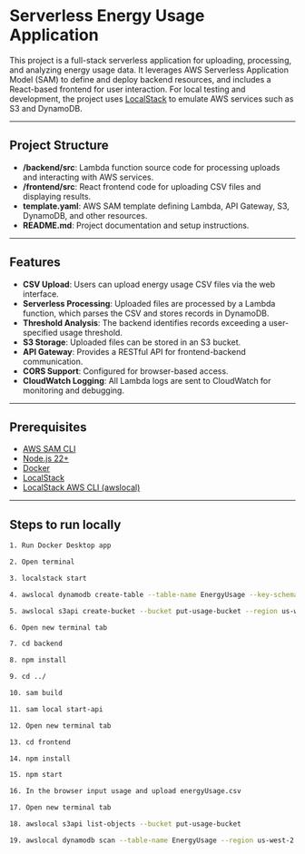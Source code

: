 # Serverless Energy Usage Application

This project is a full-stack serverless application for uploading, processing, and analyzing energy usage data. It leverages AWS Serverless Application Model (SAM) to define and deploy backend resources, and includes a React-based frontend for user interaction. For local testing and development, the project uses [LocalStack](https://github.com/localstack/localstack) to emulate AWS services such as S3 and DynamoDB.

---

## Project Structure

- **/backend/src**: Lambda function source code for processing uploads and interacting with AWS services.
- **/frontend/src**: React frontend code for uploading CSV files and displaying results.
- **template.yaml**: AWS SAM template defining Lambda, API Gateway, S3, DynamoDB, and other resources.
- **README.md**: Project documentation and setup instructions.

---

## Features

- **CSV Upload**: Users can upload energy usage CSV files via the web interface.
- **Serverless Processing**: Uploaded files are processed by a Lambda function, which parses the CSV and stores records in DynamoDB.
- **Threshold Analysis**: The backend identifies records exceeding a user-specified usage threshold.
- **S3 Storage**: Uploaded files can be stored in an S3 bucket.
- **API Gateway**: Provides a RESTful API for frontend-backend communication.
- **CORS Support**: Configured for browser-based access.
- **CloudWatch Logging**: All Lambda logs are sent to CloudWatch for monitoring and debugging.

---

## Prerequisites

- [AWS SAM CLI](https://docs.aws.amazon.com/serverless-application-model/latest/developerguide/serverless-sam-cli-install.html)
- [Node.js 22+](https://nodejs.org/en/)
- [Docker](https://www.docker.com/)
- [LocalStack](https://github.com/localstack/localstack)
- [LocalStack AWS CLI (awslocal)](https://docs.localstack.cloud/aws/integrations/aws-native-tools/aws-cli/#localstack-aws-cli-awslocal)

---

## Steps to run locally

```bash
1. Run Docker Desktop app

2. Open terminal 

3. localstack start

4. awslocal dynamodb create-table --table-name EnergyUsage --key-schema AttributeName=id,KeyType=HASH --attribute-definitions AttributeName=id,AttributeType=S --billing-mode PAY_PER_REQUEST --region us-west-2

5. awslocal s3api create-bucket --bucket put-usage-bucket --region us-west-2 --create-bucket-configuration LocationConstraint=us-west-2

6. Open new terminal tab

7. cd backend

8. npm install

9. cd ../

10. sam build

11. sam local start-api

12. Open new terminal tab 

13. cd frontend

14. npm install

15. npm start

16. In the browser input usage and upload energyUsage.csv

17. Open new terminal tab

18. awslocal s3api list-objects --bucket put-usage-bucket

19. awslocal dynamodb scan --table-name EnergyUsage --region us-west-2
